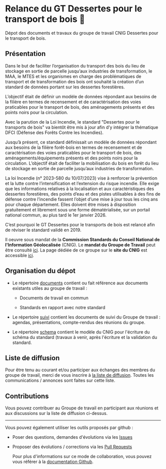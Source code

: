 # Relance du GT Dessertes pour le transport de bois :deciduous_tree:

Dépot des documents et travaux du groupe de travail CNIG Dessertes pour le transport de bois.

## Présentation 

Dans le but de faciliter l’organisation du transport des bois du lieu de stockage en sortie de parcelle jusqu’aux industries de transformation, le MAA, le MTES et les organismes en charge des problématiques de transport et de transformation des bois ont souhaité la création d’un standard de données portant sur les dessertes forestières.

L’objectif était de définir un modèle de données répondant aux besoins de la filière en termes de recensement et de caractérisation des voies praticables pour le transport de bois, des aménagements présents et des points noirs pour la circulation. 

Avec la parution de la Loi Incendie, le standard "Dessertes pour le transports de bois" va bientôt être mis à jour afin d’y intégrer la thématique DFCI (Défense des Forêts Contre les Incendies).

Jusqu’à présent, ce standard définissait un modèle de données répondant aux besoins de la filière forêt-bois en termes de recensement et de caractérisation des voies praticables pour le transport de bois, des aménagements/équipements présents et des points noirs pour la circulation. L’objectif était de faciliter la mobilisation du bois en forêt du lieu de stockage en sortie de parcelle jusqu’aux industries de transformation.

La loi Incendie (n° 2023-580 du 10/07/2023) vise à renforcer la prévention et la lutte contre l’intensification et l’extension du risque incendie. Elle exige que les informations relatives à la localisation et aux caractéristiques des dessertes forestières, des points d’eau et des pistes utilisables à des fins de défense contre l’incendie fassent l’objet d’une mise à jour tous les cinq ans pour chaque département. Elles doivent être mises à disposition gratuitement et librement sous une forme dématérialisée, sur un portail national commun, au plus tard le 1er janvier 2026.

C’est pourquoi le GT Dessertes pour le transports de bois est relancé afin de réviser le standard validé en 2019.   

Il oeuvre sous mandat de la **Commission Standards du Conseil National de l'Information Géolocalisée** (CNIG). Le **mandat du Groupe de Travail** peut être consulté [ici](https://github.com/cnigfr/schema-dessertes-transport-de-bois/blob/master/suivi/2025-02-06_1ere_reunion_pleniere/Projet%20Mandat%20CNIG_GT%20Dessertes.docx). La page dédiée de ce groupe sur le **site du CNIG** est accessible [ici](https://cnig.gouv.fr/gt-dessertes-pour-les-transports-de-bois-a18535.html). 


## Organisation du dépot

* Le répertoire [documents](/documents) contient ou fait référence aux documents existants utiles au groupe de travail :

  - Documents de travail en commun
  
  - Standards en rapport avec notre standard

* Le répertoire [suivi](/suivi) contient les documents de suivi du Groupe de travail : agendas, présentations, compte-rendus des réunions du groupe.

* Le répertoire [schema](/schema) contient le modèle du CNIG pour l'écriture du schéma du standard (travaux à venir, après l'écriture et la validation du standard.


## Liste de diffusion

Pour être tenu au courant et/ou participer aux échanges des membres du groupe de travail, merci de vous inscrire à [la liste de diffusion](https://cnig.gouv.fr/gt-dessertes-pour-les-transports-de-bois-a18535.html#H_Vous-souhaitez-rejoindre-le-GT). Toutes les communications / annonces sont faites sur cette liste.


## Contributions

Vous pouvez contribuer au Groupe de travail en participant aux réunions et aux discussions sur la liste de diffusion ci-dessus. 

---

Vous pouvez également utiliser les outils proposés par github :

* Poser des questions, demandes d'évolutions via les [Issues](https://github.com/cnigfr/schema-dessertes-transport-de-bois/issues) 

* Proposer des évolutions / corrections via les [Pull Requests](https://github.com/cnigfr/schema-dessertes-transport-de-bois/pulls)

  Pour plus d'informations sur ce mode de collaboration, vous pouvez vous référer à la [documentation Github](https://docs.github.com/en/pull-requests/collaborating-with-pull-requests).
